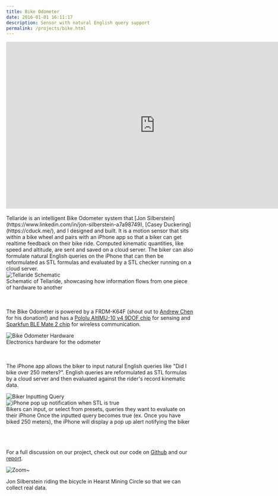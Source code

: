 ```yaml
---
title: Bike Odometer
date: 2016-01-01 16:11:17
description: Sensor with natural English query support
permalink: /projects/bike.html
---
```



<div class="center">
	<iframe  width="800" height="450" src="https://www.youtube.com/embed/MwcW2_1ixCE" frameborder="0" allowfullscreen></iframe>
</div>
<br>
Tellaride is an intelligent Bike Odometer system that [Jon Silberstein](https://www.linkedin.com/in/jon-silberstein-a7a98749), [Casey Duckering](https://cduck.me/), and I designed and built. It is a motion sensor that sits within a bike wheel and pairs with an iPhone app so that a biker can get realtime feedback on their bike ride. Computed kinematic quantities, like speed and altitude, are sent and saved on a cloud server. The biker can also formulate natural English queries on the iPhone that can then be reformulated as STL formulas and evaluated by a STL checker running on a cloud server.

<div class="container">
	<div class="item-img">
		<img src="{%link images/portfolio/bike/7.png %}" alt="Tellaride Schematic">
	</div>
</div>
Schematic of Tellaride, showcasing how information flows from one piece of hardware to another

<br><br>
The Bike Odometer is powered by a FRDM-K64F (shout out to [Andrew Chen](http://www.amazon.com/dp/B00L3R69A4?m=A211WH11UMLSSZ&ref_=v_sp_widget_detail_page) for his donation!) and has a [Pololu AltIMU-10 v4 9DOF chip](https://www.pololu.com/product/2470) for sensing and [Sparkfun BLE Mate 2 chip](https://www.sparkfun.com/products/13019) for wireless communication. 

<div class="container">
	<div class="item-img">
		<img src="{%link images/portfolio/bike/3.jpg %}" alt="Bike Odometer Hardware">
	</div>
</div>
Electronics hardware for the odometer

<br><br>
The iPhone app allows the biker to input natural English queries like "Did I bike over 250 meters?". English queries are reformulated as STL formulas by a cloud server and then evaluated against the rider's record kinematic data.
<div class="container" style="grid-auto-columns: 1fr">
	<div class="item-img left">
		<img src="{%link images/portfolio/bike/5.png %}" alt="Biker Inputting Query">
	</div>
	<div class="item-img right">
		<img src="{%link images/portfolio/bike/6.png %}" alt="iPhone pop up notification when STL is true">
	</div>
</div>
Bikers can input, or select from presets, queries they want to evaluate on their iPhone
Once the inputted query becomes true (ex. Once you have biked 250 meters), the iPhone will display a pop up alert notifying the biker
<br><br><br><br>

For a full discussion on our project, check out our code on [Github](https://github.com/cduck/bikeOdometer) and our [report](https://drive.google.com/file/d/0B6RR0XFJ5pGnX0dFMTN0Rmx5OTg/view?usp=sharing).

<div class="container">
	<div class="item-img">
		<img src="{%link images/portfolio/bike/1.gif %}" alt="Zoom~">
	</div>
</div>

Jon Silberstein riding the bicycle in Hearst Mining Circle so that we can collect real data.

